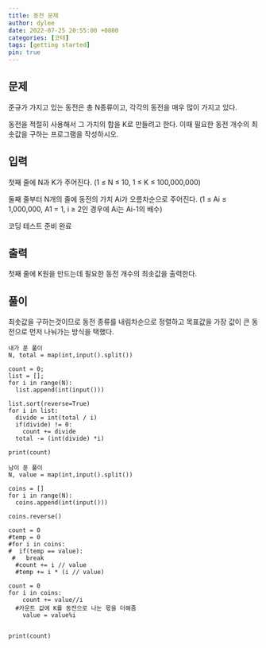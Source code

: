 ```yaml
---
title: 동전 문제
author: dylee
date: 2022-07-25 20:55:00 +0800
categories: [코테]
tags: [getting started]
pin: true
---
```


## 문제

준규가 가지고 있는 동전은 총 N종류이고, 각각의 동전을 매우 많이 가지고 있다.

동전을 적절히 사용해서 그 가치의 합을 K로 만들려고 한다. 이때 필요한 동전 개수의 최솟값을 구하는 프로그램을 작성하시오.

## 입력

첫째 줄에 N과 K가 주어진다. (1 ≤ N ≤ 10, 1 ≤ K ≤ 100,000,000)

둘째 줄부터 N개의 줄에 동전의 가치 Ai가 오름차순으로 주어진다. (1 ≤ Ai ≤ 1,000,000, A1 = 1, i ≥ 2인 경우에 Ai는 Ai-1의 배수)

코딩 테스트 준비 완료

## 출력
첫째 줄에 K원을 만드는데 필요한 동전 개수의 최솟값을 출력한다.

## 풀이

최솟값을 구하는것이므로 동전 종류를 내림차순으로 정렬하고
목표값을 가장 값이 큰 동전으로 먼저 나눠가는 방식을 택했다.
```
내가 푼 풀이
N, total = map(int,input().split())

count = 0;
list = [];
for i in range(N):
  list.append(int(input()))

list.sort(reverse=True)
for i in list:
  divide = int(total / i)
  if(divide) != 0:
    count += divide
  total -= (int(divide) *i)

print(count)
```

```
남이 푼 풀이
N, value = map(int,input().split())

coins = []
for i in range(N):
  coins.append(int(input()))

coins.reverse()

count = 0
#temp = 0
#for i in coins:
#  if(temp == value):
 #   break
  #count += i // value
  #temp += i * (i // value)

count = 0
for i in coins:
    count += value//i
  #카운트 값에 K를 동전으로 나눈 몫을 더해줌
    value = value%i


print(count)
```

